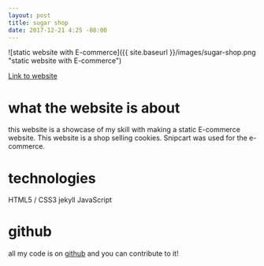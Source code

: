 ```yaml
---
layout: post
title: sugar shop
date: 2017-12-21 4:25 -08:00
---
```


![static website with E-commerce]({{ site.baseurl }}/images/sugar-shop.png "static website with E-commerce")

[Link to website](https://colorlessenergy.github.io/sugar-shop/)

# what the website is about

this website is a showcase of my skill with making a static E-commerce website. This website is a shop selling cookies. Snipcart was used for the e-commerce.

# technologies

HTML5 / CSS3
jekyll
JavaScript

# github

all my code is on [github](https://github.com/colorlessenergy/sugar-shop) and you can contribute to it!
